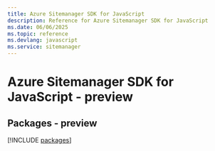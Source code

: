 ```yaml
---
title: Azure Sitemanager SDK for JavaScript
description: Reference for Azure Sitemanager SDK for JavaScript
ms.date: 06/06/2025
ms.topic: reference
ms.devlang: javascript
ms.service: sitemanager
---
```

# Azure Sitemanager SDK for JavaScript - preview
## Packages - preview
[!INCLUDE [packages](sitemanager-index.md)]